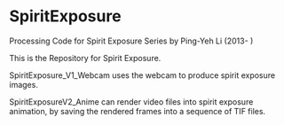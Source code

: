 # SpiritExposure
Processing Code for Spirit Exposure Series by Ping-Yeh Li (2013- )

This is the Repository for Spirit Exposure.

SpiritExposure_V1_Webcam uses the webcam to produce spirit exposure images.

SpiritExposureV2_Anime can render video files into spirit exposure animation, by saving the rendered frames into a sequence of TIF files.
